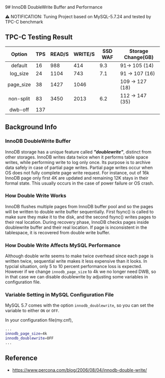 9# InnoDB DoubleWrite Buffer and Performance

:warning: NOTIFICATION: Tuning Project based on MySQL-5.7.24 and tested by TPC-C benchmark 

## TPC-C Testing Result

| Option   |  TPS | READ/S | WRITE/S  |SSD WAF| Storage Change(GB)| 
|:----------:|-------------|-------------|-------------|-------------|-------------|
|default| 16 | 988  | 414 | 9.3 | 91-> 105 (14)  |
|log_size| 24 | 1104  | 743 |  7.1| 91 -> 107 (16) |
|page_size| 38 |   1427 | 1046  |   | 109 -> 127 (18)|
|non-split| 83 | 3450  | 2013 |6.2 | 112 -> 147 (35) | 
|dwb-off | 137 |   |  | |  | 

## Background Info 

### InnoDB DoubleWrite Buffer
InnoDB storage has a unique feature called ***"doublewrite"***, distinct from other storages. InnoDB writes data twice when it performs table space writes, while performing write to log only once. Its purpose is to archive data safely in case of partial page writes.
Partial page writes occur when OS does not fully complete page write request. For instance, out of 16k InnoDB page only first 4K are updated and remaining 12K stays in their formal state. This usually occurs in the case of power failure or OS crash.   

### How Double Write Works
InnoDB flushes multiple pages from InnoDB buffer pool and so the pages will be written to double write buffer sequentially. First fsync() is called to make sure they make it to the disk, and the second fsync() writes pages to their real location. During recovery phase, InnoDB checks pages inside doublewrite buffer and their real location. If page is inconsistent in the tablespace, it is recovered from double write buffer.

### How Double Write Affects MySQL Performance
Although double write seems to make twice overhead since each page is written twice, sequential write makes it less expensive than it looks. In typcial situation, only 5 to 10 percent performance loss is expected. However if we change ```innodb_page_size``` to 4k we no longer need DWB, so in that case we can disable doublewrite by adjusting some variables in configuration file. 

### Variable Setting in MySQL Configuration File
MySQL 5.7 comes with the option ```innodb_doublewrite```, so you can set the variable to either ```ON``` or ```OFF```.

In your configuration file(my.cnf),
```bash
...
innodb_page_size=4k
innodb_doublewrite=OFF
...
```

## Reference
- https://www.percona.com/blog/2006/08/04/innodb-double-write/
